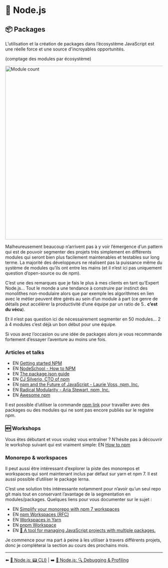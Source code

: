 # 🐢 Node.js

## 📦 Packages

L’utilisation et la création de packages dans l’écosystème JavaScript est une réelle force et une source d'incroyables opportunités.

(comptage des modules par écosystème)

<img src="./../../../assets/nodejs/module-count.png" alt="Module count" width="556"/>

Malheureusement beaucoup n’arrivent pas à y voir l’émergence d’un pattern qui est de pouvoir segmenter des projets très simplement en différents modules qui seront bien plus facilement maintenables et testables sur long terme. La majorité des développeurs ne réalisent pas la puissance même du système de modules qu’ils ont entre les mains (et il n’est ici pas uniquement question d’open-source ou de npm).

C’est une des remarques que je fais le plus à mes clients en tant qu’Expert Node.js... Tout le monde a une tendance à construire par instinct des monolithes non-modulaire alors que par exemple les algorithmes en lien avec le métier peuvent être gérés au sein d’un module à part (ce genre de détails peut accélérer la productivité d’une équipe par un ratio de 5.. **c’est du vécu**).

Et il n’est pas question ici de nécessairement segmenter en 50 modules... 2 à 4 modules c’est déjà un bon début pour une équipe.

Si vous avez l’occasion ou une idée de packages alors je vous recommande fortement d’essayer l’aventure au moins une fois.

### Articles et talks

- EN [Getting started NPM](https://docs.npmjs.com/getting-started)
- EN [NodeSchool - How to NPM](https://github.com/workshopper/how-to-npm)
- EN [The package.json guide](https://nodejs.dev/learn/the-package-json-guide)
- EN [CJ Silverio, CTO of npm](https://www.youtube.com/watch?v=HH3aNjjhMg8)
- EN [npm and the Future of JavaScript - Laurie Voss, npm, Inc.](https://www.youtube.com/watch?v=0PU-4GGLzGg)
- EN [Radical Modularity - Aria Stewart, npm, Inc.](https://www.youtube.com/watch?v=SsIdWFtp2QA)
- EN [Awesome npm](https://github.com/sindresorhus/awesome-npm)

Il est possible d’utiliser la commande [npm link](https://docs.npmjs.com/cli/v6/commands/npm-link) pour travailler avec des packages ou des modules qui ne sont pas encore publiés sur le registre npm.

### 🆕 Workshops

Vous êtes débutant et vous voulez vous entraîner ? N’hésite pas à découvrir le workshop suivant qui est vraiment simple: EN [How to npm](https://github.com/workshopper/how-to-npm)

### Monorepo & workspaces

Il peut aussi être intéressant d’explorer la piste des monorepos et workspaces qui sont maintenant inclus par défaut sur yarn et npm 7. Il est aussi possible d’utiliser le package lerna.

C’est une solution très intéressante notamment pour n’avoir qu’un seul repo git mais tout en conservant l’avantage de la segmentation en modules/packages. Quelques liens pour vous documenter sur le sujet :

- EN [Simplify your monorepo with npm 7 workspaces](https://dev.to/limal/simplify-your-monorepo-with-npm-7-workspaces-5gmj)
- EN [npm Workspaces (RFC)](https://github.com/npm/rfcs/blob/latest/implemented/0026-workspaces.md)
- EN [Workspaces in Yarn](https://classic.yarnpkg.com/blog/2017/08/02/introducing-workspaces/)
- EN [pnpm Workspace](https://pnpm.js.org/en/workspaces)
- EN [🐉 A tool for managing JavaScript projects with multiple packages.](https://github.com/lerna/lerna)

Je commence pour ma part à peine à les utiliser à travers différents projets, donc je compléterai la section au cours des prochains mois.

---

⬅️ [🐢 Node.js: 📟 CLI)](./7-cli.md) |
➡️ [🐢 Node.js: 🔍 Debugging & Profiling](./9-debugging-profiling.md)
